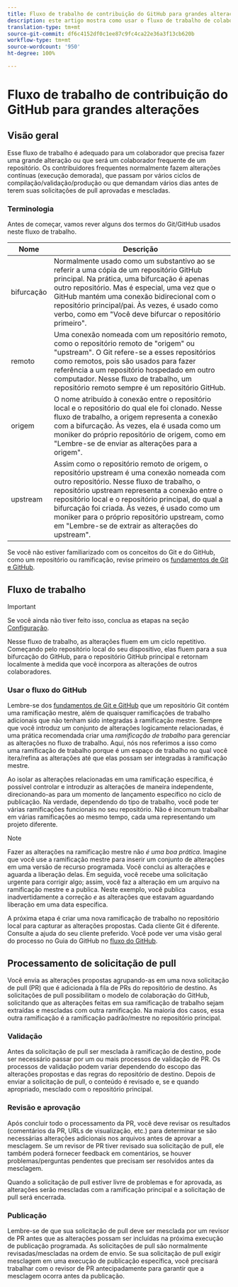 ```yaml
---
title: Fluxo de trabalho de contribuição do GitHub para grandes alterações
description: este artigo mostra como usar o fluxo de trabalho de colaborador "principal" para fazer contribuições à documentação da Adobe.
translation-type: tm+mt
source-git-commit: df6c4152df0c1ee87c9fc4ca22e36a3f13cb620b
workflow-type: tm+mt
source-wordcount: '950'
ht-degree: 100%

---
```



# Fluxo de trabalho de contribuição do GitHub para grandes alterações

<!--
>[!IMPORTANT]
>All repositories that publish to docs.adobe.com have adopted the [Adobe Open Source Code of Conduct](../../code-of-conduct.md) or the [.NET Foundation Code of Conduct](https://dotnetfoundation.org/code-of-conduct). For more information, see the [Contributing](../../contributing.md) article.
>
> Minor corrections or clarifications to documentation and code examples in public repositories are covered by the [Adobe Documentation Terms of Use](https://www.adobe.com/legal/terms.html). New or significant changes generate a comment in the pull request, asking you to submit an online Contribution License Agreement (CLA) if you are not an employee of Adobe. We need you to complete the online form before we can review or accept your pull request.
--->

## Visão geral

Esse fluxo de trabalho é adequado para um colaborador que precisa fazer uma grande alteração ou que será um colaborador frequente de um repositório. Os contribuidores frequentes normalmente fazem alterações contínuas (execução demorada), que passam por vários ciclos de compilação/validação/produção ou que demandam vários dias antes de terem suas solicitações de pull aprovadas e mescladas.

### Terminologia

Antes de começar, vamos rever alguns dos termos do Git/GitHub usados neste fluxo de trabalho.

| Nome | Descrição |
|-----------|-------------|
| bifurcação | Normalmente usado como um substantivo ao se referir a uma cópia de um repositório GitHub principal. Na prática, uma bifurcação é apenas outro repositório. Mas é especial, uma vez que o GitHub mantém uma conexão bidirecional com o repositório principal/pai. Às vezes, é usado como verbo, como em &quot;Você deve bifurcar o repositório primeiro&quot;. |
| remoto | Uma conexão nomeada com um repositório remoto, como o repositório remoto de &quot;origem&quot; ou &quot;upstream&quot;. O Git refere-se a esses repositórios como remotos, pois são usados para fazer referência a um repositório hospedado em outro computador. Nesse fluxo de trabalho, um repositório remoto sempre é um repositório GitHub. |
| origem | O nome atribuído à conexão entre o repositório local e o repositório do qual ele foi clonado. Nesse fluxo de trabalho, a origem representa a conexão com a bifurcação. Às vezes, ela é usada como um moniker do próprio repositório de origem, como em &quot;Lembre-se de enviar as alterações para a origem&quot;. |
| upstream | Assim como o repositório remoto de origem, o repositório upstream é uma conexão nomeada com outro repositório. Nesse fluxo de trabalho, o repositório upstream representa a conexão entre o repositório local e o repositório principal, do qual a bifurcação foi criada. Às vezes, é usado como um moniker para o próprio repositório upstream, como em &quot;Lembre-se de extrair as alterações do upstream&quot;. |

Se você não estiver familiarizado com os conceitos do Git e do GitHub, como um repositório ou ramificação, revise primeiro os [fundamentos de Git e GitHub](git-fundamentals.md).

## Fluxo de trabalho

>[!IMPORTANT]
> Se você ainda não tiver feito isso, conclua as etapas na seção [Configuração](github-signup.md).

Nesse fluxo de trabalho, as alterações fluem em um ciclo repetitivo. Começando pelo repositório local do seu dispositivo, elas fluem para a sua bifurcação do GitHub, para o repositório GitHub principal e retornam localmente à medida que você incorpora as alterações de outros colaboradores.

### Usar o fluxo do GitHub

Lembre-se dos [fundamentos de Git e GitHub](git-fundamentals.md) que um repositório Git contém uma ramificação mestre, além de quaisquer ramificações de trabalho adicionais que não tenham sido integradas à ramificação mestre. Sempre que você introduz um conjunto de alterações logicamente relacionadas, é uma prática recomendada criar uma *ramificação de trabalho* para gerenciar as alterações no fluxo de trabalho. Aqui, nós nos referimos a isso como uma ramificação de trabalho porque é um espaço de trabalho no qual você itera/refina as alterações até que elas possam ser integradas à ramificação mestre.

Ao isolar as alterações relacionadas em uma ramificação específica, é possível controlar e introduzir as alterações de maneira independente, direcionando-as para um momento de lançamento específico no ciclo de publicação. Na verdade, dependendo do tipo de trabalho, você pode ter várias ramificações funcionais no seu repositório. Não é incomum trabalhar em várias ramificações ao mesmo tempo, cada uma representando um projeto diferente.

>[!NOTE]
>
>Fazer as alterações na ramificação mestre não *é uma boa prática*. Imagine que você use a ramificação mestre para inserir um conjunto de alterações em uma versão de recurso programada. Você conclui as alterações e aguarda a liberação delas. Em seguida, você recebe uma solicitação urgente para corrigir algo; assim, você faz a alteração em um arquivo na ramificação mestre e a publica. Neste exemplo, você publica inadvertidamente a correção *e* as alterações que estavam aguardando liberação em uma data específica.

A próxima etapa é criar uma nova ramificação de trabalho no repositório local para capturar as alterações propostas. Cada cliente Git é diferente. Consulte a ajuda do seu cliente preferido. Você pode ver uma visão geral do processo no Guia do GitHub no [fluxo do GitHub](https://guides.github.com/introduction/flow/).

## Processamento de solicitação de pull

Você envia as alterações propostas agrupando-as em uma nova solicitação de pull (PR) que é adicionada à fila de PRs do repositório de destino. As solicitações de pull possibilitam o modelo de colaboração do GitHub, solicitando que as alterações feitas em sua ramificação de trabalho sejam extraídas e mescladas com outra ramificação. Na maioria dos casos, essa outra ramificação é a ramificação padrão/mestre no repositório principal.

### Validação

Antes da solicitação de pull ser mesclada à ramificação de destino, pode ser necessário passar por um ou mais processos de validação de PR. Os processos de validação podem variar dependendo do escopo das alterações propostas e das regras do repositório de destino. Depois de enviar a solicitação de pull, o conteúdo é revisado e, se e quando apropriado, mesclado com o repositório principal.

### Revisão e aprovação

Após concluir todo o processamento da PR, você deve revisar os resultados (comentários da PR, URLs de visualização, etc.) para determinar se são necessárias alterações adicionais nos arquivos antes de aprovar a mesclagem. Se um revisor de PR tiver revisado sua solicitação de pull, ele também poderá fornecer feedback em comentários, se houver problemas/perguntas pendentes que precisam ser resolvidos antes da mesclagem.

Quando a solicitação de pull estiver livre de problemas e for aprovada, as alterações serão mescladas com a ramificação principal e a solicitação de pull será encerrada.

### Publicação

Lembre-se de que sua solicitação de pull deve ser mesclada por um revisor de PR antes que as alterações possam ser incluídas na próxima execução de publicação programada. As solicitações de pull são normalmente revisadas/mescladas na ordem de envio. Se sua solicitação de pull exigir mesclagem em uma execução de publicação específica, você precisará trabalhar com o revisor de PR antecipadamente para garantir que a mesclagem ocorra antes da publicação.
